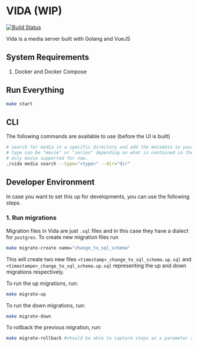 # VIDA (WIP)
[![Build Status](https://travis-ci.com/gangachris/vida.svg?branch=master)](https://travis-ci.com/gangachris/vida)


Vida is a media server built with Golang and VueJS

## System Requirements
1. Docker and Docker Compose

## Run Everything
```bash
make start
```

## CLI
The following commands are available to use (before the UI is built)
```bash
# search for media in a specific directory and add the metadata to your database
# type can be "movie" or "series" depending on what is contained in the --dir passed
# only movie supported for now.
./vida media search --type="<type>" --dir="dir" 
```

## Developer Environment
In case you want to set this up for developments, you can use the following steps.

### 1. Run migrations
Migration files in Vida are just `.sql` files and in this case they have a dialect for `postgres`. To create new migration files
run
```bash
make migrate-create name="change_to_sql_schema"
```
This will create two new files `<timestamp>_change_to_sql_schema.up.sql` and `<timestampe>_change_to_sql_schema.up.sql` representing the up and down
migrations respectively.

To run the up migrations, run:
```bash
make migrate-up
```

To run the down migrations, run:
```bash
make migrate-down
```

To rollback the previous migration, run:
```bash
make migrate-rollback #should be able to capture steps as a parameter soon
```
